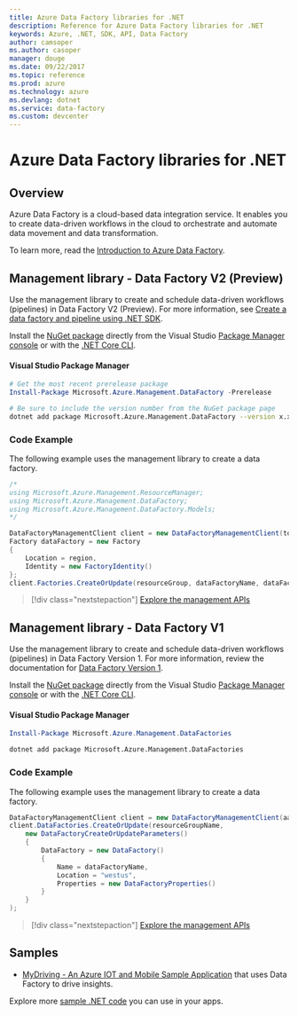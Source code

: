 ```yaml
---
title: Azure Data Factory libraries for .NET
description: Reference for Azure Data Factory libraries for .NET
keywords: Azure, .NET, SDK, API, Data Factory
author: camsoper
ms.author: casoper
manager: douge
ms.date: 09/22/2017
ms.topic: reference
ms.prod: azure
ms.technology: azure
ms.devlang: dotnet
ms.service: data-factory
ms.custom: devcenter
---
```


# Azure Data Factory libraries for .NET

## Overview

Azure Data Factory is a cloud-based data integration service. It enables you to create data-driven workflows in the cloud to orchestrate and automate data movement and data transformation.

To learn more, read the [Introduction to Azure Data Factory](/azure/data-factory/data-factory-introduction).

## Management library - Data Factory V2 (Preview)

Use the management library to create and schedule data-driven workflows (pipelines) in Data Factory V2 (Preview).  For more information, see [Create a data factory and pipeline using .NET SDK](/azure/data-factory/quickstart-create-data-factory-dot-net).

Install the [NuGet package](https://www.nuget.org/packages/Microsoft.Azure.Management.DataFactories) directly from the Visual Studio [Package Manager console][PackageManager] or with the [.NET Core CLI][DotNetCLI].

#### Visual Studio Package Manager

```powershell
# Get the most recent prerelease package
Install-Package Microsoft.Azure.Management.DataFactory -Prerelease
```

```bash
# Be sure to include the version number from the NuGet package page
dotnet add package Microsoft.Azure.Management.DataFactory --version x.x.x
```

### Code Example

The following example uses the management library to create a data factory.

```csharp
/*
using Microsoft.Azure.Management.ResourceManager;
using Microsoft.Azure.Management.DataFactory;
using Microsoft.Azure.Management.DataFactory.Models;
*/

DataFactoryManagementClient client = new DataFactoryManagementClient(tokenCredentials) { SubscriptionId = subscriptionId };
Factory dataFactory = new Factory
{
    Location = region,
    Identity = new FactoryIdentity()
};
client.Factories.CreateOrUpdate(resourceGroup, dataFactoryName, dataFactory);
```

> [!div class="nextstepaction"]
> [Explore the management APIs](/dotnet/api/microsoft.azure.management.datafactory)

## Management library - Data Factory V1

Use the management library to create and schedule data-driven workflows (pipelines) in Data Factory Version 1.  For more information, review the documentation for [Data Factory Version 1](/azure/data-factory/v1/data-factory-introduction).

Install the [NuGet package](https://www.nuget.org/packages/Microsoft.Azure.Management.DataFactories) directly from the Visual Studio [Package Manager console][PackageManager] or with the [.NET Core CLI][DotNetCLI].

#### Visual Studio Package Manager

```powershell
Install-Package Microsoft.Azure.Management.DataFactories
```

```bash
dotnet add package Microsoft.Azure.Management.DataFactories
```

### Code Example

The following example uses the management library to create a data factory.

```csharp
DataFactoryManagementClient client = new DataFactoryManagementClient(aadTokenCredentials, resourceManagerUri);
client.DataFactories.CreateOrUpdate(resourceGroupName,
    new DataFactoryCreateOrUpdateParameters()
    {
        DataFactory = new DataFactory()
        {
            Name = dataFactoryName,
            Location = "westus",
            Properties = new DataFactoryProperties()
        }
    }
);
```

> [!div class="nextstepaction"]
> [Explore the management APIs](/dotnet/api/overview/azure/datafactories/management)

## Samples

* [MyDriving - An Azure IOT and Mobile Sample Application](https://azure.microsoft.com/resources/samples/mydriving/) that uses Data Factory to drive insights.

Explore more [sample .NET code](https://azure.microsoft.com/resources/samples/?platform=dotnet) you can use in your apps.

[PackageManager]: https://docs.microsoft.com/nuget/tools/package-manager-console
[DotNetCLI]: https://docs.microsoft.com/dotnet/core/tools/dotnet-add-package

